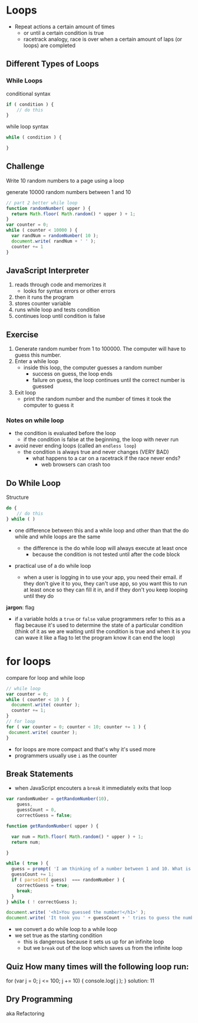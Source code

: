 # Loops
* Repeat actions a certain amount of times
    - or until a certain condition is true
    - racetrack analogy, race is over when a certain amount of laps (or loops) are completed

## Different Types of Loops
### While Loops

conditional syntax

```js
if ( condition ) {
    // do this
}
```

while loop syntax

```js
while ( condition ) {

}
```

## Challenge
Write 10 random numbers to a page using a loop

generate 10000 random numbers between 1 and 10

```js
// part 2 better while loop
function randomNumber( upper ) {
  return Math.floor( Math.random() * upper ) + 1;
}
var counter = 0;
while ( counter < 10000 ) {
  var randNum = randomNumber( 10 );
  document.write( randNum + ' ' );
  counter += 1
}
```

## JavaScript Interpreter
1. reads through code and memorizes it
    * looks for syntax errors or other errors
2. then it runs the program
3. stores counter variable
4. runs while loop and tests condition
5. continues loop until condition is false


## Exercise
1. Generate random number from 1 to 100000. The computer will have to guess this number.
2. Enter a while loop
    * inside this loop, the computer guesses a random number
        - success on guess, the loop ends
        - failure on guess, the loop continues until the correct number is guessed
3. Exit loop
    * print the random number and the number of times it took the computer to guess it

### Notes on while loop
* the condition is evaluated before the loop
    - if the condition is false at the beginning, the loop with never run
* avoid never ending loops (called an `endless loop`)
    - the condition is always true and never changes (VERY BAD)
        + what happens to a car on a racetrack if the race never ends?
            * web browsers can crash too

## Do While Loop

Structure

```js
do {
    // do this
} while ( )
```

* one difference between this and a while loop and other than that the do while and while loops are the same
    - the difference is the do while loop will always execute at least once
        + because the condition is not tested until after the code block

* practical use of a do while loop
    - when a user is logging in to use your app, you need their email. if they don't give it to you, they can't use app, so you want this to run at least once so they can fill it in, and if they don't you keep looping until they do

**jargon**: flag
* if a variable holds a `true` or `false` value programmers refer to this as a flag because it's used to determine the state of a particular condition (think of it as we are waiting until the condition is true and when it is you can wave it like a flag to let the program know it can end the loop)

# for loops

compare for loop and while loop

```js
// while loop
var counter = 0;
while ( counter < 10 ) {
  document.write( counter );
  counter += 1;
}
// for loop
for ( var counter = 0; counter < 10; counter += 1 ) {
 document.write( counter );
}
```

* for loops are more compact and that's why it's used more
* programmers usually use `i` as the counter

## Break Statements

* when JavaScript encouters a `break` it immediately exits that loop

```js
var randomNumber = getRandomNumber(10),
    guess,
    guessCount = 0,
    correctGuess = false;

function getRandomNumber( upper ) {

  var num = Math.floor( Math.random() * upper ) + 1;
  return num;

}

while ( true ) {
  guess = prompt( 'I am thinking of a number between 1 and 10. What is it?' );
  guessCount += 1;
  if ( parseInt( guess)  === randomNumber ) {
    correctGuess = true;
    break;
  }
} while ( ! correctGuess );

document.write( '<h1>You guessed the number!</h1>' );
document.write( 'It took you ' + guessCount + ' tries to guess the number ' + randomNumber );
```

* we convert a do while loop to a while loop
* we set true as the starting condition
    - this is dangerous because it sets us up for an infinite loop
    - but we `break` out of the loop which saves us from the infinite loop

## Quiz How many times will the following loop run: 
for (var j = 0; j <= 100; j += 10) {
  console.log( j );
}
solution: 11

## Dry Programming
aka Refactoring

